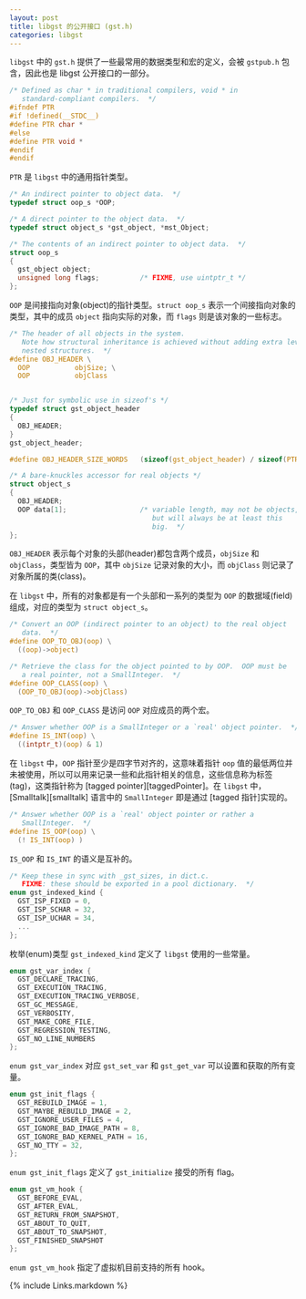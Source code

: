 ```yaml
---
layout: post
title: libgst 的公开接口 (gst.h)
categories: libgst
---
```

`libgst` 中的 `gst.h` 提供了一些最常用的数据类型和宏的定义，会被 `gstpub.h` 包含，因此也是 libgst 公开接口的一部分。

```C
/* Defined as char * in traditional compilers, void * in
   standard-compliant compilers.  */
#ifndef PTR
#if !defined(__STDC__)
#define PTR char *
#else
#define PTR void *
#endif
#endif
```

`PTR` 是 `libgst` 中的通用指针类型。

```C
/* An indirect pointer to object data.  */
typedef struct oop_s *OOP;

/* A direct pointer to the object data.  */
typedef struct object_s *gst_object, *mst_Object;

/* The contents of an indirect pointer to object data.  */
struct oop_s
{
  gst_object object;
  unsigned long flags;          /* FIXME, use uintptr_t */
};
```

`OOP` 是间接指向对象(object)的指针类型。`struct oop_s` 表示一个间接指向对象的类型，其中的成员 `object` 指向实际的对象，而 `flags` 则是该对象的一些标志。


```C
/* The header of all objects in the system.
   Note how structural inheritance is achieved without adding extra levels of 
   nested structures.  */
#define OBJ_HEADER \
  OOP           objSize; \
  OOP           objClass


/* Just for symbolic use in sizeof's */
typedef struct gst_object_header
{
  OBJ_HEADER;
}
gst_object_header;

#define OBJ_HEADER_SIZE_WORDS   (sizeof(gst_object_header) / sizeof(PTR))

/* A bare-knuckles accessor for real objects */
struct object_s
{
  OBJ_HEADER;
  OOP data[1];                  /* variable length, may not be objects, 
                                   but will always be at least this
                                   big.  */
};
```

`OBJ_HEADER` 表示每个对象的头部(header)都包含两个成员，`objSize` 和 `objClass`，类型皆为 `OOP`，其中 `objSize` 记录对象的大小，而 `objClass` 则记录了对象所属的类(class)。

在 `libgst` 中，所有的对象都是有一个头部和一系列的类型为 `OOP` 的数据域(field)组成，对应的类型为 `struct object_s`。

```C
/* Convert an OOP (indirect pointer to an object) to the real object
   data.  */
#define OOP_TO_OBJ(oop) \
  ((oop)->object)

/* Retrieve the class for the object pointed to by OOP.  OOP must be
   a real pointer, not a SmallInteger.  */
#define OOP_CLASS(oop) \
  (OOP_TO_OBJ(oop)->objClass)
```

`OOP_TO_OBJ` 和 `OOP_CLASS` 是访问 `OOP` 对应成员的两个宏。

```C
/* Answer whether OOP is a SmallInteger or a `real' object pointer.  */
#define IS_INT(oop) \
  ((intptr_t)(oop) & 1)
```

在 `libgst` 中，`OOP` 指针至少是四字节对齐的，这意味着指针 `oop` 值的最低两位并未被使用，所以可以用来记录一些和此指针相关的信息，这些信息称为标签(tag)，这类指针称为 [tagged pointer][taggedPointer]。在 `libgst` 中，[Smalltalk][smalltalk] 语言中的 `SmallInteger` 即是通过 [tagged 指针]实现的。

```C
/* Answer whether OOP is a `real' object pointer or rather a
   SmallInteger.  */
#define IS_OOP(oop) \
  (! IS_INT(oop) )
```

`IS_OOP` 和 `IS_INT` 的语义是互补的。

```C
/* Keep these in sync with _gst_sizes, in dict.c.
   FIXME: these should be exported in a pool dictionary.  */
enum gst_indexed_kind {
  GST_ISP_FIXED = 0,
  GST_ISP_SCHAR = 32,
  GST_ISP_UCHAR = 34,
  ...
};
```

枚举(enum)类型 `gst_indexed_kind` 定义了 `libgst` 使用的一些常量。

```C
enum gst_var_index {
  GST_DECLARE_TRACING,
  GST_EXECUTION_TRACING,
  GST_EXECUTION_TRACING_VERBOSE,
  GST_GC_MESSAGE,
  GST_VERBOSITY,
  GST_MAKE_CORE_FILE,
  GST_REGRESSION_TESTING,
  GST_NO_LINE_NUMBERS
};
```

`enum gst_var_index` 对应 `gst_set_var` 和 `gst_get_var` 可以设置和获取的所有变量。

```C
enum gst_init_flags {
  GST_REBUILD_IMAGE = 1,
  GST_MAYBE_REBUILD_IMAGE = 2,
  GST_IGNORE_USER_FILES = 4,
  GST_IGNORE_BAD_IMAGE_PATH = 8,
  GST_IGNORE_BAD_KERNEL_PATH = 16,
  GST_NO_TTY = 32,
};
```

`enum gst_init_flags` 定义了 `gst_initialize` 接受的所有 flag。

```C
enum gst_vm_hook {
  GST_BEFORE_EVAL,
  GST_AFTER_EVAL,
  GST_RETURN_FROM_SNAPSHOT,
  GST_ABOUT_TO_QUIT,
  GST_ABOUT_TO_SNAPSHOT,
  GST_FINISHED_SNAPSHOT
};
```

`enum gst_vm_hook` 指定了虚拟机目前支持的所有 hook。


[links]: <> (Link list)

{% include Links.markdown %}
